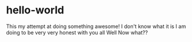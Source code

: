 # hello-world
This my attempt at doing something awesome!
I don't know what it is I am doing to be very very honest with you all
Well Now what??